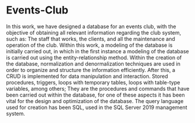 # Events-Club
In this work, we have designed a database for an events club, with the objective of obtaining all relevant information regarding the club system, such as: The staff that works, the clients, and all the maintenance and operation of the club.
Within this work, a modeling of the database is initially carried out, in which in the first instance a modeling of the database is carried out using the entity-relationship method.
Within the creation of the database, normalization and denormalization techniques are used in order to organize and structure the information efficiently.
After this, a CRUD is implemented for data manipulation and interaction.
Stored procedures, triggers, loops with temporary tables, loops with table-type variables, among others; They are the procedures and commands that have been carried out within the database, for one of these aspects it has been vital for the design and optimization of the database.
The query language used for creation has been SQL, used in the SQL Server 2019 management system.
